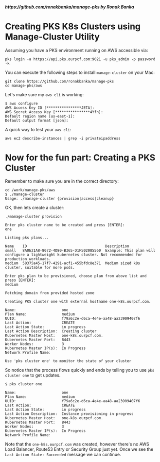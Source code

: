 ##### https://github.com/ronakbanka/manage-pks by Ronak Banka

# Creating PKS K8s Clusters using Manage-Cluster Utility

Assuming you have a PKS environment running on AWS accessible via:

```
pks login -a https://api.pks.ourpcf.com:9021 -u pks_admin -p password -k
```

You can execute the following steps to install `manage-cluster` on your Mac:

```
git clone https://github.com/ronakbanka/manage-pks
cd manage-pks/aws
```

Let's make sure my `aws cli` is working:

```
$ aws configure
AWS Access Key ID [****************JETA]: 
AWS Secret Access Key [****************4Yfh]: 
Default region name [us-east-1]: 
Default output format [json]: 
```

A quick way to test your `aws cli`:

```
aws ec2 describe-instances | grep -i privateipaddress
```

# Now for the fun part: Creating a PKS Cluster    

Remember to make sure you are in the correct directory:

```
cd /work/manage-pks/aws
$ ./manage-cluster 
Usage: ./manage-cluster {provision|access|cleanup}
```

OK, then lets create a cluster:

```
./manage-cluster provision
```
```
Enter pks cluster name to be created and press [ENTER]:
one
```
```
Listing pks plans...

Name    ID                                    Description
small   8A0E21A8-8072-4D80-B365-D1F502085560  Example: This plan will configure a lightweight kubernetes cluster. Not recommended for production workloads.
medium  58375a45-17f7-4291-acf1-455bfdc8e371  Medium sized k8s cluster, suitable for more pods.
```
```
Enter pks plan to be provisioned, choose plan from above list and press [ENTER]:
medium
```
```
Fetching domain from provided hosted zone

Creating PKS cluster one with external hostname one-k8s.ourpcf.com. 

Name:                     one
Plan Name:                medium
UUID:                     f79a6c2e-d6ca-4e4e-aa48-aa23909407f6
Last Action:              CREATE
Last Action State:        in progress
Last Action Description:  Creating cluster
Kubernetes Master Host:   one-k8s.ourpcf.com.
Kubernetes Master Port:   8443
Worker Nodes:             3
Kubernetes Master IP(s):  In Progress
Network Profile Name:     

Use 'pks cluster one' to monitor the state of your cluster
```

So notice that the process flows quickly and ends by telling you to use `pks cluster one` to get updates.

```
$ pks cluster one

Name:                     one
Plan Name:                medium
UUID:                     f79a6c2e-d6ca-4e4e-aa48-aa23909407f6
Last Action:              CREATE
Last Action State:        in progress
Last Action Description:  Instance provisioning in progress
Kubernetes Master Host:   one-k8s.ourpcf.com.
Kubernetes Master Port:   8443
Worker Nodes:             3
Kubernetes Master IP(s):  In Progress
Network Profile Name: 
```

Note that the `one-k8s.ourpcf.com` was created, however there's no AWS Load Balancer, Route53 Entry or Security Group just yet. Once we see the `Last Action State: Succeeded` message we can continue.












